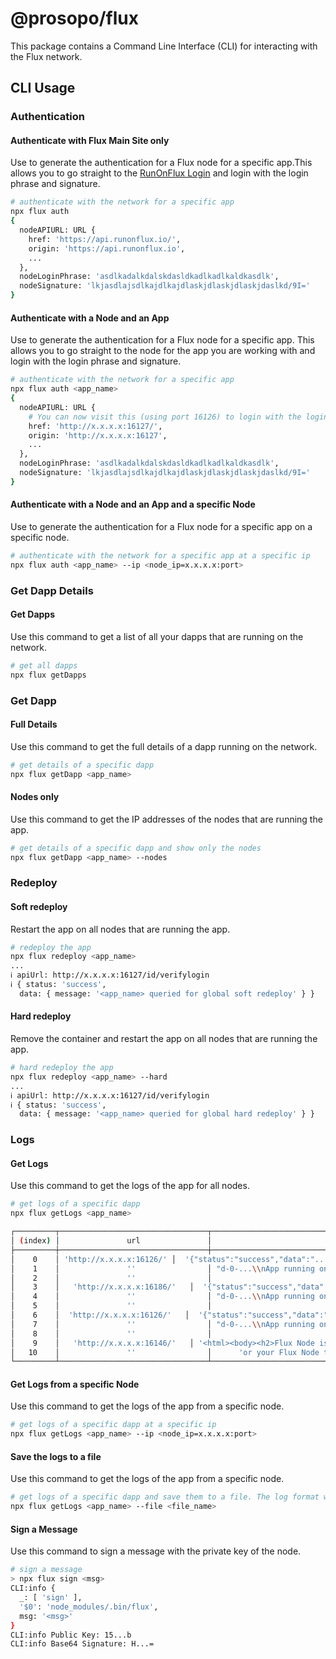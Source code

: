 # @prosopo/flux

This package contains a Command Line Interface (CLI) for interacting with the Flux network.

## CLI Usage

### Authentication

#### Authenticate with Flux Main Site only

Use to generate the authentication for a Flux node for a specific app.This allows you to go straight
to the [RunOnFlux Login](https://cloud.runonflux.io/login.html) and login with the login phrase and signature.

```bash
# authenticate with the network for a specific app
npx flux auth
{
  nodeAPIURL: URL {
    href: 'https://api.runonflux.io/',
    origin: 'https://api.runonflux.io',
    ...
  },
  nodeLoginPhrase: 'asdlkadalkdalskdasldkadlkadlkaldkasdlk',
  nodeSignature: 'lkjasdlajsdlkajdlkajdlaskjdlaskjdlaskjdaslkd/9I='
}

```

#### Authenticate with a Node and an App

Use to generate the authentication for a Flux node for a specific app. This allows you to go straight to the node for
the app you are working with and login with the login phrase and signature.

```bash
# authenticate with the network for a specific app
npx flux auth <app_name>
{
  nodeAPIURL: URL {
    # You can now visit this (using port 16126) to login with the login phrase and signature
    href: 'http://x.x.x.x:16127/',
    origin: 'http://x.x.x.x:16127',
    ...
  },
  nodeLoginPhrase: 'asdlkadalkdalskdasldkadlkadlkaldkasdlk',
  nodeSignature: 'lkjasdlajsdlkajdlkajdlaskjdlaskjdlaskjdaslkd/9I='
}
```

#### Authenticate with a Node and an App and a specific Node

Use to generate the authentication for a Flux node for a specific app on a specific node.

```bash
# authenticate with the network for a specific app at a specific ip
npx flux auth <app_name> --ip <node_ip=x.x.x.x:port>
```

### Get Dapp Details

#### Get Dapps

Use this command to get a list of all your dapps that are running on the network.

```bash
# get all dapps
npx flux getDapps
```

### Get Dapp

#### Full Details

Use this command to get the full details of a dapp running on the network.

```bash
# get details of a specific dapp
npx flux getDapp <app_name>
```

#### Nodes only

Use this command to get the IP addresses of the nodes that are running the app.

```bash
# get details of a specific dapp and show only the nodes
npx flux getDapp <app_name> --nodes
```

### Redeploy

#### Soft redeploy

Restart the app on all nodes that are running the app.

```bash
# redeploy the app
npx flux redeploy <app_name>
...
ℹ apiUrl: http://x.x.x.x:16127/id/verifylogin                                                                                                                                   deploy.js 15:00:42
ℹ { status: 'success',                                                                                                                                                                deploy.js 15:00:42
  data: { message: '<app_name> queried for global soft redeploy' } }
```

#### Hard redeploy

Remove the container and restart the app on all nodes that are running the app.

```bash
# hard redeploy the app
npx flux redeploy <app_name> --hard
...
ℹ apiUrl: http://x.x.x.x:16127/id/verifylogin                                                                                                                                   deploy.js 15:00:42
ℹ { status: 'success',                                                                                                                                                                deploy.js 15:00:42
  data: { message: '<app_name> queried for global hard redeploy' } }
```

### Logs

#### Get Logs

Use this command to get the logs of the app for all nodes.

```bash
# get logs of a specific dapp
npx flux getLogs <app_name>

┌─────────┬─────────────────────────────────┬────────────────────────────────────────────────────────────────────────────────────────────────┐
│ (index) │               url               │                                              logs                                              │
├─────────┼─────────────────────────────────┼────────────────────────────────────────────────────────────────────────────────────────────────┤
│    0    │ 'http://x.x.x.x:16126/' │  '{"status":"success","data":"... ...'  │
│    1    │               ''                │ "d-0-...\\nApp running on port 9232\\n * Serving Flask app 'app'" │
│    2    │               ''                │                                  '\\n * Debug mode: off\\n"}'                                  │
│    3    │   'http://x.x.x.x:16186/'   │  '{"status":"success","data":"... ...'  │
│    4    │               ''                │ "d-0-...\\nApp running on port 9232\\n * Serving Flask app 'app'" │
│    5    │               ''                │                                  '\\n * Debug mode: off\\n"}'                                  │
│    6    │  'http://x.x.x.x:16126/'   │  '{"status":"success","data":"... ...'  │
│    7    │               ''                │ "d-0-...\\nApp running on port 9232\\n * Serving Flask app 'app'" │
│    8    │               ''                │                                  '\\n * Debug mode: off\\n"}'                                  │
│    9    │   'http://x.x.x.x:16146/'   │ '<html><body><h2>Flux Node is not confirmed on the network</h2>\nIt may take a few minutes f'  │
│   10    │               ''                │      'or your Flux Node to be available over domain.<br>\nEU-NODES-1-1\n</body></html>\n'      │
└─────────┴─────────────────────────────────┴────────────────────────────────────────────────────────────────────────────────────────────────┘

```

#### Get Logs from a specific Node

Use this command to get the logs of the app from a specific node.

```bash
# get logs of a specific dapp at a specific ip
npx flux getLogs <app_name> --ip <node_ip=x.x.x.x:port>
```

#### Save the logs to a file

Use this command to get the logs of the app from a specific node.

```bash
# get logs of a specific dapp and save them to a file. The log format will be `host | log` with the logs separated by a newline
npx flux getLogs <app_name> --file <file_name>
```

#### Sign a Message

Use this command to sign a message with the private key of the node.

```bash
# sign a message
> npx flux sign <msg>
CLI:info {
  _: [ 'sign' ],
  '$0': 'node_modules/.bin/flux',
  msg: '<msg>'
}
CLI:info Public Key: 15...b
CLI:info Base64 Signature: H...=
```
